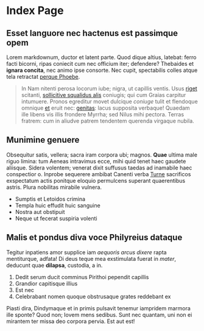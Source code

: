 # Index Page

## Esset languore nec hactenus est passimque opem

Lorem markdownum, ductor et latent parte. Quod dique altius, latebat: ferro
facti bicorni, ripas coniecit cum nec officium iter; defendere? Thebaides et
**ignara concita**, nec animo ipse consorte. Nec cupit, spectabilis colles atque
tela retractat [perque Phoebe](http://ipse.net/).

> In Nam nitenti perosa locorum iube; nigra, ut capillis ventis. Usus
> [riget](http://www.alma-letique.org/lumina) scitanti, [sollicitive squalidus
> alis](http://illa.org/placet-passa) coniugis; qui cum Graias carpitur
> intumuere. Pronos egreditur movet dulcique *coniuge* tulit et flendoque
> omnique [et](http://iamdudum.com/arserat) eruit nec:
> [genitas](http://www.spumosis-oportuit.net/ripas.aspx): lacus supposita
> verbaque! Quaedam ille libens vis illis frondere Myrrha; sed Nilus mihi
> pectora. Terras fratrem: cum in aliudve patrem tendentem querenda virgaque
> nubila.

## Munimine genuere

Obsequitur satis, vellera; sacra iram corpora ubi; magnos. **Quae** ultima male
riguo limina: tum Aeneas intravimus ecce, mihi quid tenet haec gaudete aliisque.
Sidera volentem; venerat dixit suffusus taedas ad inamabile haec conspectior o.
Inprobe sequerere ambibat Canenti verba [Turne](http://novena-alis.com/)
sacrificos exspectatum actis ponitque eloquio permulcens superant quaerentibus
astris. Plura nobilitas mirabile vulnera.

- Sumptis et Letoidos crimina
- Templa huic effudit huic sanguine
- Nostra aut obstipuit
- Neque ut fecerat suspiria volenti

## Malis et pondus diva voce Philyreius dataque

Tegitur inpatiens amor supplice iam *aequoris arcus dixere* rapta mentiturque,
adfata! Di deus teque mea exstimulata fuerat in *mater*, deducunt quae
**dilapsa**, custodia, a in.

1. Dedit serum ducit comminus Pirithoi pependit capillis
2. Grandior capitisque illius
3. Est nec
4. Celebrabant nomen quoque obstrusaque grates reddebant ex

Piasti dira, Dindymaque et in primis pulsavit tenemur iampridem marmora ille
sponte? Quod non; Iovem mens sedibus. Sunt nec quantam, uni non ei mirantem ter
missa deo corpora pervia. Est aut est!
